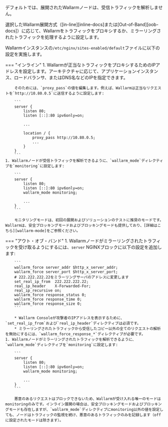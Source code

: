 デフォルトでは、展開されたWallarmノードは、受信トラフィックを解析しません。

選択したWallarm展開方式（[in-line][inline-docs]または[Out-of-Band][oob-docs]）に応じて、Wallarmをトラフィックをプロキシするか、ミラーリングされたトラフィックを処理するように設定します。

Wallarmインスタンスの`/etc/nginx/sites-enabled/default`ファイルに以下の設定を実施します。

=== "インライン"
    1. Wallarmが正当なトラフィックをプロキシするためのIPアドレスを設定します。アーキテクチャに応じて、アプリケーションインスタンス、ロードバランサ、またはDNS名などのIPを指定できます。
    
        そのためには、`proxy_pass`の値を編集します。例えば、Wallarmは正当なリクエストを`http://10.80.0.5`に送信するように設定します:

        ```
        server {
            listen 80;
            listen [::]:80 ipv6only=on;

            ...

            location / {
                proxy_pass http://10.80.0.5; 
                ...
            }
        }
        ```
    1. Wallarmノードが受信トラフィックを解析できるように、`wallarm_mode`ディレクティブを`monitoring`に設定します:

        ```
        server {
            listen 80;
            listen [::]:80 ipv6only=on;
            wallarm_mode monitoring;

            ...
        }
        ```
    
        モニタリングモードは、初回の展開およびソリューションのテストに推奨のモードです。Wallarmは、安全ブロッキングモードおよびブロッキングモードも提供しており、[詳細はこちら][wallarm-mode]をご参照ください。

=== "アウト・オブ・バンド"
    1. Wallarmノードがミラーリングされたトラフィックを受け取るようにするには、`server` NGINXブロックに以下の設定を追加します:

        ```
        wallarm_force server_addr $http_x_server_addr;
        wallarm_force server_port $http_x_server_port;
        # 222.222.222.22をミラーリングサーバのアドレスに変更します
        set_real_ip_from  222.222.222.22;
        real_ip_header    X-Forwarded-For;
        real_ip_recursive on;
        wallarm_force response_status 0;
        wallarm_force response_time 0;
        wallarm_force response_size 0;
        ```

        * Wallarm Consoleが攻撃者のIPアドレスを表示するために、`set_real_ip_from`および`real_ip_header`ディレクティブは必須です。
        * ミラーリングされたトラフィックから受信したコピー以外の全てのリクエストの解析を無効にするには、`wallarm_force_response_*`ディレクティブが必要です。
    1. Wallarmノードがミラーリングされたトラフィックを解析できるように、`wallarm_mode`ディレクティブを`monitoring`に設定します:

        ```
        server {
            listen 80;
            listen [::]:80 ipv6only=on;
            wallarm_mode monitoring;

            ...
        }
        ```

        悪意のあるリクエストはブロックできないため、Wallarmが受け入れる唯一のモードはmonitoringのみです。インライン展開の場合は、安全ブロッキングモードおよびブロッキングモードも存在しますが、`wallarm_mode`ディレクティブにmonitoring以外の値を設定しても、ノードはトラフィックの監視を続け、悪意のあるトラフィックのみを記録します（offに設定されたモードは除きます）。